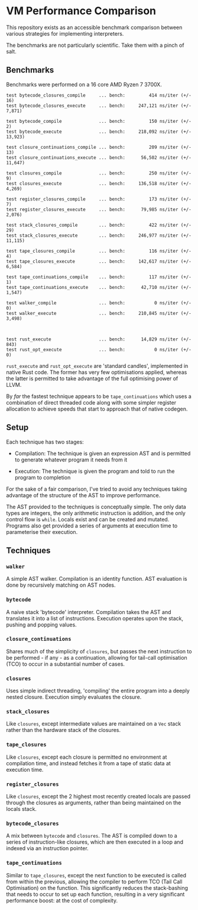 # VM Performance Comparison

This repository exists as an accessible benchmark comparison between various strategies for implementing interpreters.

The benchmarks are not particularly scientific. Take them with a pinch of salt.

## Benchmarks

Benchmarks were performed on a 16 core AMD Ryzen 7 3700X.

```
test bytecode_closures_compile     ... bench:         414 ns/iter (+/- 16)
test bytecode_closures_execute     ... bench:     247,121 ns/iter (+/- 7,871)

test bytecode_compile              ... bench:         150 ns/iter (+/- 2)
test bytecode_execute              ... bench:     218,092 ns/iter (+/- 13,923)

test closure_continuations_compile ... bench:         209 ns/iter (+/- 13)
test closure_continuations_execute ... bench:      56,502 ns/iter (+/- 11,647)

test closures_compile              ... bench:         250 ns/iter (+/- 9)
test closures_execute              ... bench:     136,518 ns/iter (+/- 4,269)

test register_closures_compile     ... bench:         173 ns/iter (+/- 7)
test register_closures_execute     ... bench:      79,985 ns/iter (+/- 2,076)

test stack_closures_compile        ... bench:         422 ns/iter (+/- 29)
test stack_closures_execute        ... bench:     246,977 ns/iter (+/- 11,115)

test tape_closures_compile         ... bench:         116 ns/iter (+/- 4)
test tape_closures_execute         ... bench:     142,617 ns/iter (+/- 6,584)

test tape_continuations_compile    ... bench:         117 ns/iter (+/- 1)
test tape_continuations_execute    ... bench:      42,710 ns/iter (+/- 1,547)

test walker_compile                ... bench:           0 ns/iter (+/- 0)
test walker_execute                ... bench:     210,845 ns/iter (+/- 3,498)



test rust_execute                  ... bench:      14,829 ns/iter (+/- 843)
test rust_opt_execute              ... bench:           0 ns/iter (+/- 0)
```

`rust_execute` and `rust_opt_execute` are 'standard candles', implemented in native Rust code. The former has very few
optimisations applied, whereas the latter is permitted to take advantage of the full optimising power of LLVM.

By *far* the fastest technique appears to be `tape_continuations` which uses a combination of direct threaded code
along with some simpler register allocation to achieve speeds that start to approach that of native codegen.

## Setup

Each technique has two stages:

- Compilation: The technique is given an expression AST and is permitted to generate whatever program it needs from it

- Execution: The technique is given the program and told to run the program to completion

For the sake of a fair comparison, I've tried to avoid any techniques taking advantage of the structure of the AST to
improve performance.

The AST provided to the techniques is conceptually simple. The only data types are integers, the only arithmetic
instruction is addition, and the only control flow is `while`. Locals exist and can be created and mutated. Programs
also get provided a series of arguments at execution time to parameterise their execution.

## Techniques

### `walker`

A simple AST walker. Compilation is an identity function. AST evaluation is done by recursively matching on AST nodes.

### `bytecode`

A naive stack 'bytecode' interpreter. Compilation takes the AST and translates it into a list of instructions. Execution
operates upon the stack, pushing and popping values.

### `closure_continuations`

Shares much of the simplicity of `closures`, but passes the next instruction to be performed - if any - as a continuation,
allowing for tail-call optimisation (TCO) to occur in a substantial number of cases.

### `closures`

Uses simple indirect threading, 'compiling' the entire program into a deeply nested closure. Execution simply evaluates
the closure.

### `stack_closures`

Like `closures`, except intermediate values are maintained on a `Vec` stack rather than the hardware stack of the
closures.

### `tape_closures`

Like `closures`, except each closure is permitted no environment at compilation time, and instead fetches it from a tape
of static data at execution time.

### `register_closures`

Like `closures`, except the 2 highest most recently created locals are passed through the closures as arguments, rather
than being maintained on the locals stack.

### `bytecode_closures`

A mix between `bytecode` and `closures`. The AST is compiled down to a series of instruction-like closures, which are
then executed in a loop and indexed via an instruction pointer.

### `tape_continuations`

Similar to `tape_closures`, except the next function to be executed is called from within the previous, allowing the
compiler to perform TCO (Tail Call Optimisation) on the function. This significantly reduces the stack-bashing that
needs to occur to set up each function, resulting in a very significant performance boost: at the cost of complexity.
